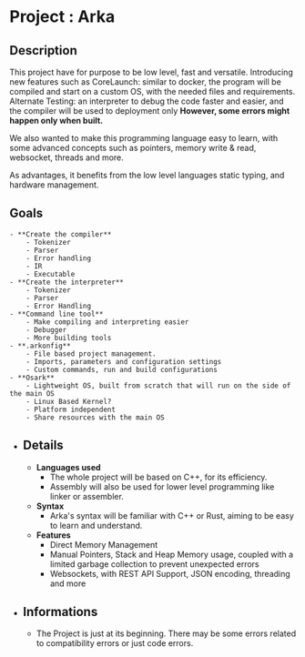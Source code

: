 # Project : Arka

## Description

This project have for purpose to be low level, fast and versatile. Introducing new features such as CoreLaunch: similar to docker, the program will be compiled and start on a custom OS, with the needed files and requirements. Alternate Testing: an interpreter to debug the code faster and easier, and the compiler will be used to deployment only **However, some errors might happen only when built.**

We also wanted to make this programming language easy to learn, with some advanced concepts such as pointers, memory write & read, websocket, threads and more.

As advantages, it benefits from the low level languages static typing, and hardware management.

## Goals
    - **Create the compiler**
        - Tokenizer
        - Parser
        - Error handling
        - IR
        - Executable
    - **Create the interpreter**
        - Tokenizer
        - Parser
        - Error Handling
    - **Command line tool**
        - Make compiling and interpreting easier
        - Debugger
        - More building tools
    - **.arkonfig**
        - File based project management. 
        - Imports, parameters and configuration settings 
        - Custom commands, run and build configurations
    - **Osark**
        - Lightweight OS, built from scratch that will run on the side of the main OS
        - Linux Based Kernel?
        - Platform independent
        - Share resources with the main OS
- ## Details
    - **Languages used**
      - The whole project will be based on C++, for its efficiency.
      - Assembly will also be used for lower level programming like linker or assembler.
    - **Syntax**
      - Arka's syntax will be familiar with C++ or Rust, aiming to be easy to learn and understand.
    - **Features**
      - Direct Memory Management
      - Manual Pointers, Stack and Heap Memory usage, coupled with a limited garbage collection to prevent unexpected errors
      - Websockets, with REST API Support, JSON encoding, threading and more


- ## Informations
  - The Project is just at its beginning. There may be some errors related to compatibility errors or just code errors.